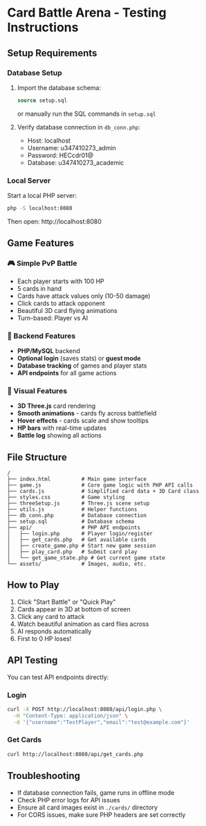# Card Battle Arena - Testing Instructions

## Setup Requirements

### Database Setup
1. Import the database schema:
   ```sql
   source setup.sql
   ```
   or manually run the SQL commands in `setup.sql`

2. Verify database connection in `db_conn.php`:
   - Host: localhost
   - Username: u347410273_admin
   - Password: HECcdr01@
   - Database: u347410273_academic

### Local Server
Start a local PHP server:
```bash
php -S localhost:8080
```

Then open: http://localhost:8080

## Game Features

### 🎮 Simple PvP Battle
- Each player starts with 100 HP
- 5 cards in hand 
- Cards have attack values only (10-50 damage)
- Click cards to attack opponent
- Beautiful 3D card flying animations
- Turn-based: Player vs AI

### 🔧 Backend Features
- **PHP/MySQL** backend
- **Optional login** (saves stats) or **guest mode**
- **Database tracking** of games and player stats
- **API endpoints** for all game actions

### 🎨 Visual Features
- **3D Three.js** card rendering
- **Smooth animations** - cards fly across battlefield
- **Hover effects** - cards scale and show tooltips
- **HP bars** with real-time updates
- **Battle log** showing all actions

## File Structure
```
/
├── index.html          # Main game interface
├── game.js             # Core game logic with PHP API calls
├── cards.js            # Simplified card data + 3D Card class
├── styles.css          # Game styling
├── threeSetup.js       # Three.js scene setup
├── utils.js            # Helper functions
├── db_conn.php         # Database connection
├── setup.sql           # Database schema
├── api/                # PHP API endpoints
│   ├── login.php       # Player login/register
│   ├── get_cards.php   # Get available cards
│   ├── create_game.php # Start new game session
│   ├── play_card.php   # Submit card play
│   └── get_game_state.php # Get current game state
└── assets/             # Images, audio, etc.
```

## How to Play
1. Click "Start Battle" or "Quick Play"
2. Cards appear in 3D at bottom of screen
3. Click any card to attack
4. Watch beautiful animation as card flies across
5. AI responds automatically
6. First to 0 HP loses!

## API Testing
You can test API endpoints directly:

### Login
```bash
curl -X POST http://localhost:8080/api/login.php \
  -H "Content-Type: application/json" \
  -d '{"username":"TestPlayer","email":"test@example.com"}'
```

### Get Cards
```bash
curl http://localhost:8080/api/get_cards.php
```

## Troubleshooting
- If database connection fails, game runs in offline mode
- Check PHP error logs for API issues
- Ensure all card images exist in `./cards/` directory
- For CORS issues, make sure PHP headers are set correctly